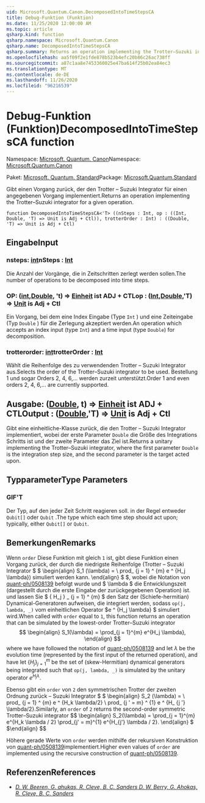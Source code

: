 ```yaml
---
uid: Microsoft.Quantum.Canon.DecomposedIntoTimeStepsCA
title: Debug-Funktion (Funktion)
ms.date: 11/25/2020 12:00:00 AM
ms.topic: article
qsharp.kind: function
qsharp.namespace: Microsoft.Quantum.Canon
qsharp.name: DecomposedIntoTimeStepsCA
qsharp.summary: Returns an operation implementing the Trotter–Suzuki integrator for a given operation.
ms.openlocfilehash: aa5f09f2e1fde878b523b4efc20b86c26ac738ff
ms.sourcegitcommit: a87c1aa8e7453360025e47ba614f25b02ea84ec3
ms.translationtype: MT
ms.contentlocale: de-DE
ms.lasthandoff: 11/26/2020
ms.locfileid: "96216539"
---
```

# <a name="decomposedintotimestepsca-function"></a><span data-ttu-id="7c124-102">Debug-Funktion (Funktion)</span><span class="sxs-lookup"><span data-stu-id="7c124-102">DecomposedIntoTimeStepsCA function</span></span>

<span data-ttu-id="7c124-103">Namespace: [Microsoft. Quantum. Canon](xref:Microsoft.Quantum.Canon)</span><span class="sxs-lookup"><span data-stu-id="7c124-103">Namespace: [Microsoft.Quantum.Canon](xref:Microsoft.Quantum.Canon)</span></span>

<span data-ttu-id="7c124-104">Paket: [Microsoft. Quantum. Standard](https://nuget.org/packages/Microsoft.Quantum.Standard)</span><span class="sxs-lookup"><span data-stu-id="7c124-104">Package: [Microsoft.Quantum.Standard](https://nuget.org/packages/Microsoft.Quantum.Standard)</span></span>


<span data-ttu-id="7c124-105">Gibt einen Vorgang zurück, der den Trotter – Suzuki Integrator für einen angegebenen Vorgang implementiert.</span><span class="sxs-lookup"><span data-stu-id="7c124-105">Returns an operation implementing the Trotter–Suzuki integrator for a given operation.</span></span>

```qsharp
function DecomposedIntoTimeStepsCA<'T> ((nSteps : Int, op : ((Int, Double, 'T) => Unit is Adj + Ctl)), trotterOrder : Int) : ((Double, 'T) => Unit is Adj + Ctl)
```


## <a name="input"></a><span data-ttu-id="7c124-106">Eingabe</span><span class="sxs-lookup"><span data-stu-id="7c124-106">Input</span></span>

### <a name="nsteps--int"></a><span data-ttu-id="7c124-107">nsteps: [int](xref:microsoft.quantum.lang-ref.int)</span><span class="sxs-lookup"><span data-stu-id="7c124-107">nSteps : [Int](xref:microsoft.quantum.lang-ref.int)</span></span>

<span data-ttu-id="7c124-108">Die Anzahl der Vorgänge, die in Zeitschritten zerlegt werden sollen.</span><span class="sxs-lookup"><span data-stu-id="7c124-108">The number of operations to be decomposed into time steps.</span></span>


### <a name="op--intdoublet--unit--is-adj--ctl"></a><span data-ttu-id="7c124-109">OP: ([int](xref:microsoft.quantum.lang-ref.int),[Double](xref:microsoft.quantum.lang-ref.double), 't) => [Einheit](xref:microsoft.quantum.lang-ref.unit)  ist ADJ + CTL</span><span class="sxs-lookup"><span data-stu-id="7c124-109">op : ([Int](xref:microsoft.quantum.lang-ref.int),[Double](xref:microsoft.quantum.lang-ref.double),'T) => [Unit](xref:microsoft.quantum.lang-ref.unit)  is Adj + Ctl</span></span>

<span data-ttu-id="7c124-110">Ein Vorgang, bei dem eine Index Eingabe (Type `Int` ) und eine Zeiteingabe (Typ `Double` ) für die Zerlegung akzeptiert werden.</span><span class="sxs-lookup"><span data-stu-id="7c124-110">An operation which accepts an index input (type `Int`) and a time input (type `Double`) for decomposition.</span></span>


### <a name="trotterorder--int"></a><span data-ttu-id="7c124-111">trotterorder: [int](xref:microsoft.quantum.lang-ref.int)</span><span class="sxs-lookup"><span data-stu-id="7c124-111">trotterOrder : [Int](xref:microsoft.quantum.lang-ref.int)</span></span>

<span data-ttu-id="7c124-112">Wählt die Reihenfolge des zu verwendenden Trotter – Suzuki Integrator aus.</span><span class="sxs-lookup"><span data-stu-id="7c124-112">Selects the order of the Trotter–Suzuki integrator to be used.</span></span>
<span data-ttu-id="7c124-113">Bestellung 1 und sogar Orders 2, 4, 6,... werden zurzeit unterstützt.</span><span class="sxs-lookup"><span data-stu-id="7c124-113">Order 1 and even orders 2, 4, 6,... are currently supported.</span></span>



## <a name="output--doublet--unit--is-adj--ctl"></a><span data-ttu-id="7c124-114">Ausgabe: ([Double](xref:microsoft.quantum.lang-ref.double), t) => [Einheit](xref:microsoft.quantum.lang-ref.unit)  ist ADJ + CTL</span><span class="sxs-lookup"><span data-stu-id="7c124-114">Output : ([Double](xref:microsoft.quantum.lang-ref.double),'T) => [Unit](xref:microsoft.quantum.lang-ref.unit)  is Adj + Ctl</span></span>

<span data-ttu-id="7c124-115">Gibt eine einheitliche-Klasse zurück, die den Trotter – Suzuki Integrator implementiert, wobei der erste Parameter `Double` die Größe des Integrations Schritts ist und der zweite Parameter das Ziel ist.</span><span class="sxs-lookup"><span data-stu-id="7c124-115">Returns a unitary implementing the Trotter–Suzuki integrator, where the first parameter `Double` is the integration step size, and the second parameter is the target acted upon.</span></span>

## <a name="type-parameters"></a><span data-ttu-id="7c124-116">Typparameter</span><span class="sxs-lookup"><span data-stu-id="7c124-116">Type Parameters</span></span>

### <a name="t"></a><span data-ttu-id="7c124-117">GIF</span><span class="sxs-lookup"><span data-stu-id="7c124-117">'T</span></span>

<span data-ttu-id="7c124-118">Der Typ, auf den jeder Zeit Schritt reagieren soll. in der Regel entweder `Qubit[]` oder `Qubit` .</span><span class="sxs-lookup"><span data-stu-id="7c124-118">The type which each time step should act upon; typically, either `Qubit[]` or `Qubit`.</span></span>

## <a name="remarks"></a><span data-ttu-id="7c124-119">Bemerkungen</span><span class="sxs-lookup"><span data-stu-id="7c124-119">Remarks</span></span>

<span data-ttu-id="7c124-120">Wenn `order` Diese Funktion mit gleich `1` ist, gibt diese Funktion einen Vorgang zurück, der durch die niedrigste Reihenfolge (Trotter – Suzuki Integrator $ $ \begin{align} S_1 (\lambda) = \ prod_ {j = 1} ^ {m} e ^ {H_j \lambda}) simuliert werden kann. \end{align} $ $, wobei die Notation von [quant-ph/0508139](https://arxiv.org/abs/quant-ph/0508139) befolgt wurde und $ \lambda $ die Entwicklungszeit (dargestellt durch die erste Eingabe der zurückgegebenen Operation) ist. und lassen Sie $ \{ H_j \} _ {j = 1} ^ {m} $ den Satz der (Schiefe-hermitian) Dynamical-Generatoren aufweisen, die integriert werden, sodass `op(j, lambda, _)` vom einheitlichen Operator $e ^ {H_j \lambda} $ simuliert wird.</span><span class="sxs-lookup"><span data-stu-id="7c124-120">When called with `order` equal to `1`, this function returns an operation that can be simulated by the lowest-order Trotter–Suzuki integrator $$ \begin{align} S_1(\lambda) = \prod_{j = 1}^{m} e^{H_j \lambda}, \end{align} $$ where we have followed the notation of [quant-ph/0508139](https://arxiv.org/abs/quant-ph/0508139) and let $\lambda$ be the evolution time (represented by the first input of the returned operation), and have let $\{H_j\}_{j = 1}^{m}$ be the set of (skew-Hermitian) dynamical generators being integrated such that `op(j, lambda, _)` is simulated by the unitary operator $e^{H_j \lambda}$.</span></span>

<span data-ttu-id="7c124-121">Ebenso gibt ein `order` von `2` den symmetrischen Trotter der zweiten Ordnung zurück – Suzuki Integrator $ $ \begin{align} S_2 (\lambda) = \ prod_ {j = 1} ^ {m} e ^ {H_k \lambda/2} \ prod_ {j ' = m} ^ {1} e ^ {H_ {j '} \lambda/2}.</span><span class="sxs-lookup"><span data-stu-id="7c124-121">Similarly, an `order` of `2` returns the second-order symmetric Trotter–Suzuki integrator $$ \begin{align} S_2(\lambda) = \prod_{j = 1}^{m} e^{H_k \lambda / 2} \prod_{j' = m}^{1} e^{H_{j'} \lambda / 2}.</span></span>
<span data-ttu-id="7c124-122">\end{align} $ $</span><span class="sxs-lookup"><span data-stu-id="7c124-122">\end{align} $$</span></span>

<span data-ttu-id="7c124-123">Höhere gerade Werte von `order` werden mithilfe der rekursiven Konstruktion von [quant-ph/0508139](https://arxiv.org/abs/quant-ph/0508139)implementiert.</span><span class="sxs-lookup"><span data-stu-id="7c124-123">Higher even values of `order` are implemented using the recursive construction of [quant-ph/0508139](https://arxiv.org/abs/quant-ph/0508139).</span></span>

## <a name="references"></a><span data-ttu-id="7c124-124">Referenzen</span><span class="sxs-lookup"><span data-stu-id="7c124-124">References</span></span>

- [<span data-ttu-id="7c124-125">*D. W. Beeren, G. ahukas, R. Cleve, B. C. Sanders*</span><span class="sxs-lookup"><span data-stu-id="7c124-125"> *D. W. Berry, G. Ahokas, R. Cleve, B. C. Sanders* </span></span>](https://arxiv.org/abs/quant-ph/0508139)